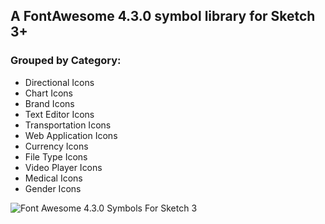 ## A FontAwesome 4.3.0 symbol library for Sketch 3+

### Grouped by Category:
* Directional Icons
* Chart Icons
* Brand Icons
* Text Editor Icons
* Transportation Icons
* Web Application Icons
* Currency Icons
* File Type Icons
* Video Player Icons
* Medical Icons
* Gender Icons

![Font Awesome 4.3.0 Symbols For Sketch 3](https://github.com/pixelsonly/font-awesome-sketch-symbols/blob/master/font-awesome-4.3.0-symbols.png)
